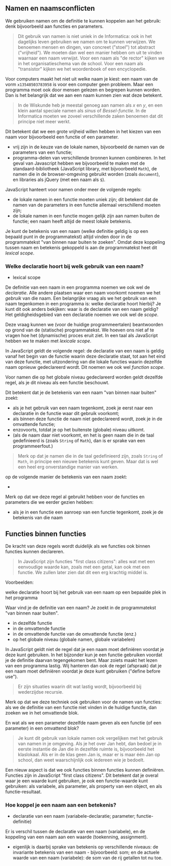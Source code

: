 ## Namen en naamsconflicten

We gebruiken namen om de definitie te kunnen koppelen aan het gebruik: denk bijvoorbeeld aan functies en parameters.

> Dit gebruik van namen is niet uniek in de Informatica: ook in het dagelijks leven gebruiken we namen om te kunnen verwijzen. We benoemen mensen en dingen, van concreet ("stoel") tot abstract ("vrijheid"). We moeten dan wel een manier hebben om uit te vinden waarnaar een naam verwijst. Voor een naam als "de rector" kijken we in het organisatieschema van de school. Voor een naam als "transistor" kijken we het woordenboek of een encyclopedie.

Voor computers maakt het niet uit welke naam je kiest: een naam van de vorm `x13548503783958` is voor een computer geen probleem. Maar een programma moet ook door mensen gelezen en begrepen kunnen worden. Dan is het belangrijk dat we aan een naam kunnen zien wat deze betekent.

> In de Wiskunde heb je meestal genoeg aan namen als *x* en *y*, en een klein aantal speciale namen als *sinus* of *Bessel-functie*. In de Informatica moeten we zoveel verschillende zaken benoemen dat dit principe niet meer werkt.

Dit betekent dat we een grote vrijheid willen hebben in het kiezen van een naam voor bijvoorbeeld een functie of een parameter.

* vrij zijn in de keuze van de lokale namen, bijvoorbeeld de namen van de parameters van een functie;
* programma-delen van verschillende bronnen kunnen combineren. In het geval van Javascript hebben we bijvoorbeeld te maken met de standaard-bibliotheek (JavaScript library, met bijvoorbeeld `Math`), de namen die in de browser-omgeving gebruikt worden (zoals `document`), en libraries als jQuery (met een naam als `$`).

JavaScript hanteert voor namen onder meer de volgende regels:

* de lokale namen in een functie moeten uniek zijn; dit betekent dat de namen van de parameters in een functie allemaal verschillend moeten zijn;
* de lokale namen in een functie mogen gelijk zijn aan namen buiten de functie; een naam heeft altijd de meest lokale betekenis.

Je kunt de betekenis van een naam (welke definitie geldig is op een bepaald punt in de programmatekst) altijd vinden door in de programmatekst "van binnen naar buiten te zoeken". Omdat deze koppeling tussen naam en betekenis gekoppeld is aan de programmatekst heet dit *lexical scope*.

### Welke declaratie hoort bij welk gebruik van een naam?

* lexical scope

De definitie van een naam in een programma noemen we ook wel de *declaratie*. Alle andere plaatsen waar een naam voorkomt noemen we het *gebruik* van die naam. Een belangrijke vraag als we het gebruik van een naam tegenkomen in een programma is: welke declaratie hoort hierbij? Je kunt dit ook anders bekijken: waar is de declaratie van een naam geldig? Het geldigheidsgebied van een declaratie noemen we ook wel de *scope*.

Deze vraag kunnen we (voor de huidige programmeertalen) beantwoorden op grond van de (statische) programmatekst. We hoeven ons niet af te vragen hoe het (dynamische) proces eruit ziet. In een taal als JavaScript hebben we te maken met *lexicale scope*.

In JavaScript geldt de volgende regel: de declaratie van een naam is geldig vanaf het begin van de functie waarin deze declaratie staat, tot aan het eind van deze functie, met uitzondering van die lokale functies waarin dezelfde naam opnieuw gedeclareerd wordt. Dit noemen we ook wel *function scope*.

Voor namen die op het globale niveau gedeclareerd worden geldt dezelfde regel, als je dit niveau als een functie beschouwt.

Dit betekent dat je de betekenis van een naam "van binnen naar buiten" zoekt:

* als je het gebruik van een naam tegenkomt, zoek je eerst naar een declaratie in de functie waar dit gebruik voorkomt;
* als binnen deze functie de naam niet gedeclareerd wordt, zoek je in de omvattende functie;
* enzovoorts, totdat je op het buitenste (globale) niveau uitkomt.
* (als de naam daar niet voorkomt, en het is geen naam die in de taal gedefinieerd is (zoals `String` of `Math`), dan is er sprake van een programmeerfout.)

> Merk op dat je namen die in de taal gedefinieerd zijn, zoals `String` of `Math`, in principe een nieuwe betekenis kunt geven. Maar dat is wel een heel erg onverstandige manier van werken.

op de volgende manier de betekenis van een naam zoekt:

*

Merk op dat we deze regel al gebruikt hebben voor de functies en parameters die we eerder gezien hebben:

* als je in een functie een aanroep van een functie tegenkomt, zoek je de betekenis van die naam

## Functies binnen functies

De kracht van deze regels wordt duidelijk als we functies ook binnen functies kunnen declareren.

> In JavaScript zijn functies "first class citizens": alles wat met een eenvoudige waarde kan, zoals met een getal, kan ook met een functie. We zullen later zien dat dit een erg krachtig middel is.




Voorbeelden:






welke declaratie hoort bij het gebruik van een naam op een bepaalde plek in het programma

Waar vind je de definitie van een naam? Je zoekt in de programmatekst "van binnen naar buiten".

* in dezelfde functie
* in de omvattende functie
* in de omvattende functie van de omvattende functie (enz.)
* op het globale niveau (globale namen, globale variabelen)

In JavaScript geldt niet de regel dat je een naam moet definiëren voordat je deze kunt gebruiken. In het bijzonder kun je een functie gebruiken voordat je de definitie daarvan tegengekomen bent. Maar zoiets maakt het lezen van een programma lastig. Wij hanteren dan ook de regel (afspraak) dat je een naam moet definiëren voordat je deze kunt gebruiken ("define before use").

> Er zijn situaties waarin dit wat lastig wordt, bijvoorbeeld bij wederzijdse recursie.

Merk op dat we deze techniek ook gebruiken voor de namen van functies: als we de definitie van een functie niet vinden in de huidige functie, dan zoeken we in het omvattende blok.

En wat als we een parameter dezelfde naam geven als een functie (of een parameter) in een omvattend blok?

> Je kunt dit gebruik van lokale namen ook vergelijken met het gebruik van namen in je omgeving. Als je het over Jan hebt, dan bedoel je in eerste instantie de Jan die in dezelfde ruimte is, bijvoorbeeld het klaslokaal. Als er in de klas geen Jan is, maar er is maar één Jan op school, dan weet waarschijnlijk ook iedereen wie je bedoelt.

Een nieuw aspect is dat we ook functies binnen functies kunnen definiëren. Functies zijn in JavaScript "first class citizens". Dit betekent dat je overal waar je een waarde kunt gebruiken, je ook een functie-waarde kunt gebruiken: als variabele, als parameter, als property van een object, en als functie-resultaat.

### Hoe koppel je een naam aan een betekenis?

* declaratie van een naam (variabele-declaratie; parameter; functie-definitie)

Er is verschil tussen de declaratie van een naam (variabele), en de koppeling van een naam aan een waarde (toekenning, assignment).

* eigenlijk is daarbij sprake van betekenis op verschillende niveaus: de invariante betekenis van een naam - bijvoorbeeld: som; en de actuele waarde van een naam (variabele): de som van de rij getallen tot nu toe.



